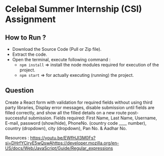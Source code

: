 # Celebal Summer Internship (CSI) Assignment

## How to Run ?

-   Download the Source Code (Pull or Zip file).
-   Extract the code.
-   Open the terminal, execute following command :
    -   `npm install` => install the node modules required for execution of the project.
    -   `npm start` => for actually executing (running) the project.

## Question

Create a React form with validation for required fields without using third party libraries, Display error messages, disable submission until fields are filled correctly, and show all the filled details on a new route post-successful submission. Fields required: First Name, Last Name, Username, E-mail, password (show/hide), PhoneNo. (country code \_\_\_\_ number), country (dropdown), city (dropdown), Pan No. & Aadhar No.

Resources :
https://youtu.be/EWfHJI3M0Fs?si=DHrfYCiryE5wQswAhttps://developer.mozilla.org/en-US/docs/Web/JavaScript/Guide/Regular_expressions
